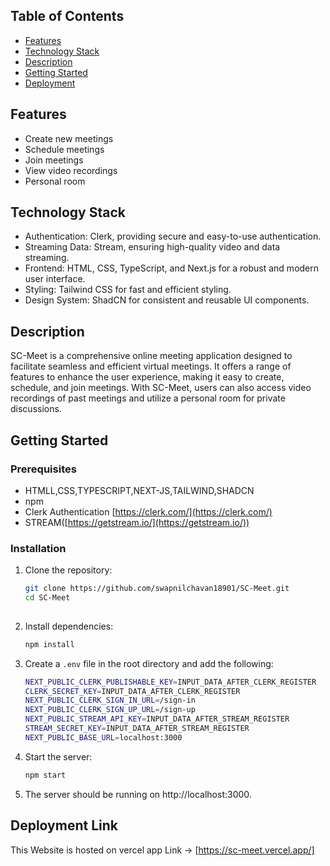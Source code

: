 
## Table of Contents
- [Features](#features)
- [Technology Stack](#technology-stack)
- [Description](#description)
- [Getting Started](#getting-started)
- [Deployment](#deployment-link)

## Features
- Create new meetings
- Schedule meetings
- Join meetings
- View video recordings
- Personal room

## Technology Stack
- Authentication: Clerk, providing secure and easy-to-use authentication.
- Streaming Data: Stream, ensuring high-quality video and data streaming.
- Frontend: HTML, CSS, TypeScript, and Next.js for a robust and modern user interface.
- Styling: Tailwind CSS for fast and efficient styling.
- Design System: ShadCN for consistent and reusable UI components.

## Description
   SC-Meet is a comprehensive online meeting application designed to facilitate seamless and efficient virtual meetings. It offers a range of features to enhance the user experience, making it easy to create, schedule, and join meetings. With SC-Meet, users can also access video recordings of past meetings and utilize a personal room for private discussions.

## Getting Started
### Prerequisites

- HTMLL,CSS,TYPESCRIPT,NEXT-JS,TAILWIND,SHADCN
- npm
- Clerk Authentication [https://clerk.com/](https://clerk.com/)
- STREAM([https://getstream.io/](https://getstream.io/))

### Installation
1. Clone the repository:
   ```bash
   git clone https://github.com/swapnilchavan18901/SC-Meet.git
   cd SC-Meet
  

2. Install dependencies:
   ```bash
   npm install

3. Create a `.env` file in the root directory and add the following:
   ```bash
   NEXT_PUBLIC_CLERK_PUBLISHABLE_KEY=INPUT_DATA_AFTER_CLERK_REGISTER
   CLERK_SECRET_KEY=INPUT_DATA_AFTER_CLERK_REGISTER
   NEXT_PUBLIC_CLERK_SIGN_IN_URL=/sign-in
   NEXT_PUBLIC_CLERK_SIGN_UP_URL=/sign-up
   NEXT_PUBLIC_STREAM_API_KEY=INPUT_DATA_AFTER_STREAM_REGISTER
   STREAM_SECRET_KEY=INPUT_DATA_AFTER_STREAM_REGISTER
   NEXT_PUBLIC_BASE_URL=localhost:3000

4. Start the server:
   ```bash
   npm start

6. The server should be running on http://localhost:3000.

## Deployment Link
This Website is hosted on vercel app
Link -> [https://sc-meet.vercel.app/]

